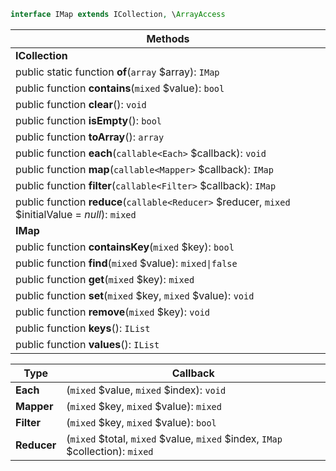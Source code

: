 ```php
interface IMap extends ICollection, \ArrayAccess
```

| Methods |
|---------|
| **ICollection** |
| public static function **of**(`array` $array): `IMap` |
| public function **contains**(`mixed` $value): `bool` |
| public function **clear**(): `void` |
| public function **isEmpty**(): `bool` |
| public function **toArray**(): `array` |
| public function **each**(`callable<Each>` $callback): `void` |
| public function **map**(`callable<Mapper>` $callback): `IMap` |
| public function **filter**(`callable<Filter>` $callback): `IMap` |
| public function **reduce**(`callable<Reducer>` $reducer, `mixed` $initialValue = _null_): `mixed` |
| **IMap** |
| public function **containsKey**(`mixed` $key): `bool` |
| public function **find**(`mixed` $value): `mixed\|false` |
| public function **get**(`mixed` $key): `mixed` |
| public function **set**(`mixed` $key, `mixed` $value): `void` |
| public function **remove**(`mixed` $key): `void` |
| public function **keys**(): `IList` |
| public function **values**(): `IList` |

| Type | Callback |
|------|----------|
| **Each**     | (`mixed` $value, `mixed` $index): `void`  |
| **Mapper**   | (`mixed` $key, `mixed` $value): `mixed` |
| **Filter**   | (`mixed` $key, `mixed` $value): `bool`  |
| **Reducer**  | (`mixed` $total, `mixed` $value, `mixed` $index, `IMap` $collection): `mixed` |

